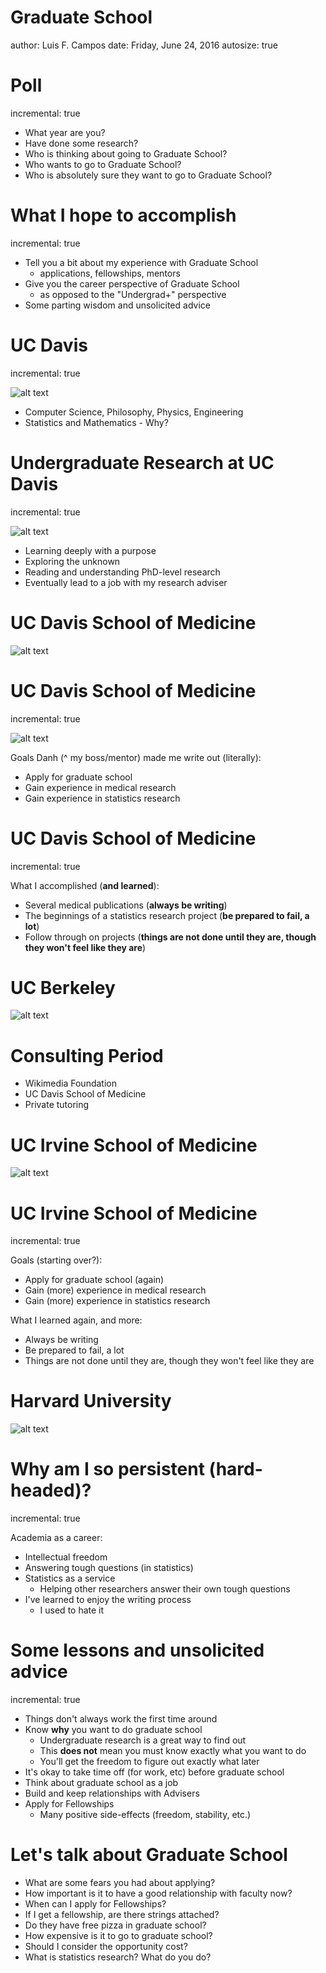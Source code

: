 Graduate School
========================================================
author: Luis F. Campos
date: Friday, June 24, 2016
autosize: true


 

Poll
========================================================
incremental: true

- What year are you?
- Have done some research?
- Who is thinking about going to Graduate School?
- Who wants to go to Graduate School?
- Who is absolutely sure they want to go to Graduate School?




What I hope to accomplish
========================================================
incremental: true

- Tell you a bit about my experience with Graduate School
  - applications, fellowships, mentors
- Give you the career perspective of Graduate School
  - as opposed to the "Undergrad+" perspective
- Some parting wisdom and unsolicited advice



UC Davis
========================================================
incremental: true

![alt text](./images/3.jpg)
- Computer Science, Philosophy, Physics, Engineering
- Statistics and Mathematics - Why?


Undergraduate Research at UC Davis
========================================================
incremental: true

![alt text](./images/fvc_web.jpg)

- Learning deeply with a purpose
- Exploring the unknown
- Reading and understanding PhD-level research
- Eventually lead to a job with my research adviser

UC Davis School of Medicine
========================================================
![alt text](./images/IMG_9494.jpg)

UC Davis School of Medicine
========================================================
incremental: true

![alt text](./images/Danh_Nguyen_Feb2013.jpg)

Goals Danh (\^ my boss/mentor) made me write out (literally):
- Apply for graduate school
- Gain experience in medical research
- Gain experience in statistics research


UC Davis School of Medicine
========================================================
incremental: true

What I accomplished (**and learned**):
- Several medical publications (**always be writing**)
- The beginnings of a statistics research project (**be prepared to fail, a lot**)
- Follow through on projects (**things are not done until they are, though they won't feel like they are**)


UC Berkeley
========================================================
![alt text](./images/UCBerkeleyCampus.jpg)


Consulting Period
========================================================

- Wikimedia Foundation
- UC Davis School of Medicine
- Private tutoring 

UC Irvine School of Medicine
========================================================
![alt text](./images/emba-slide-location.jpg)


UC Irvine School of Medicine
========================================================
incremental: true

Goals (starting over?):
- Apply for graduate school (again)
- Gain (more) experience in medical research
- Gain (more) experience in statistics research
 

What I learned again, and more:
- Always be writing
- Be prepared to fail, a lot
- Things are not done until they are, though they won't feel like they are

Harvard University
========================================================
![alt text](./images/harvard-science-center-sert.jpg)




Why am I so persistent (hard-headed)?
========================================================
incremental: true

 
Academia as a career:
- Intellectual freedom
- Answering tough questions (in statistics)
- Statistics as a service
  - Helping other researchers answer their own tough questions
- I've learned to enjoy the writing process
  - I used to hate it



Some lessons and unsolicited advice
========================================================
incremental: true

- Things don't always work the first time around
- Know **why** you want to do graduate school
  - Undergraduate research is a great way to find out
  - This **does not** mean you must know exactly what you want to do
  - You'll get the freedom to figure out exactly what later
- It's okay to take time off (for work, etc) before graduate school
- Think about graduate school as a job
- Build and keep relationships with Advisers 
- Apply for Fellowships
  - Many positive side-effects (freedom, stability, etc.)




Let's talk about Graduate School
========================================================

- What are some fears you had about applying?
- How important is it to have a good relationship with faculty now?
- When can I apply for Fellowships?
- If I get a fellowship, are there strings attached?
- Do they have free pizza in graduate school?
- How expensive is it to go to graduate school?
- Should I consider the opportunity cost?
- What is statistics research? What do you do?
